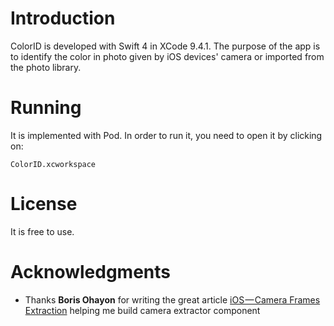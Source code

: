 # Introduction
ColorID is developed with Swift 4 in XCode 9.4.1. The purpose of the app is to identify the color in photo given by iOS devices' camera or imported from the photo library. 
# Running
It is implemented with Pod. In order to run it, you need to open it by clicking on:
```
ColorID.xcworkspace
```
# License
It is free to use.

# Acknowledgments
* Thanks **Boris Ohayon** for writing the great article [iOS — Camera Frames Extraction](https://medium.com/ios-os-x-development/ios-camera-frames-extraction-d2c0f80ed05a) helping me build camera extractor component 

